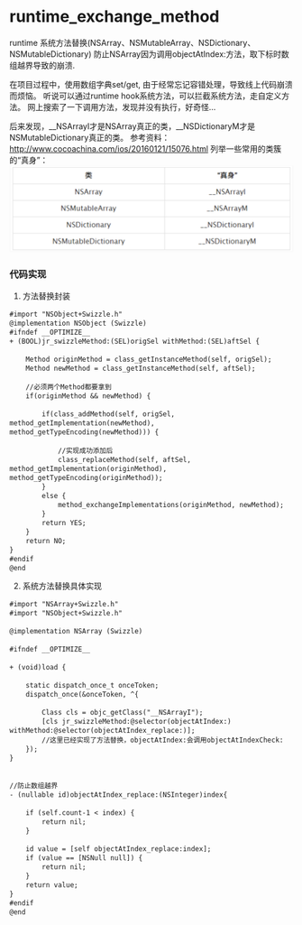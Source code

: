 # runtime_exchange_method
runtime 系统方法替换(NSArray、NSMutableArray、NSDictionary、NSMutableDictionary)
防止NSArray因为调用objectAtIndex:方法，取下标时数组越界导致的崩溃.

在项目过程中，使用数组字典set/get, 由于经常忘记容错处理，导致线上代码崩溃而烦恼。
听说可以通过runtime hook系统方法，可以拦截系统方法，走自定义方法。
网上搜索了一下调用方法，发现并没有执行，好奇怪...

后来发现，__NSArrayI才是NSArray真正的类，__NSDictionaryM才是NSMutableDictionary真正的类。
参考资料：http://www.cocoachina.com/ios/20160121/15076.html
列举一些常用的类簇的“真身”：
![](https://github.com/bjheweihua/runtime_exchange_method/blob/master/demo.png)  

### 代码实现
1. 方法替换封装
```
#import "NSObject+Swizzle.h"
@implementation NSObject (Swizzle)
#ifndef __OPTIMIZE__
+ (BOOL)jr_swizzleMethod:(SEL)origSel withMethod:(SEL)aftSel {
    
    Method originMethod = class_getInstanceMethod(self, origSel);
    Method newMethod = class_getInstanceMethod(self, aftSel);
    
    //必须两个Method都要拿到
    if(originMethod && newMethod) {
        
        if(class_addMethod(self, origSel, method_getImplementation(newMethod), method_getTypeEncoding(newMethod))) {
            
            //实现成功添加后
            class_replaceMethod(self, aftSel, method_getImplementation(originMethod), method_getTypeEncoding(originMethod));
        }
        else {
            method_exchangeImplementations(originMethod, newMethod);
        }
        return YES;
    }
    return NO;
}
#endif
@end
```

2. 系统方法替换具体实现
```
#import "NSArray+Swizzle.h"
#import "NSObject+Swizzle.h"

@implementation NSArray (Swizzle)

#ifndef __OPTIMIZE__

+ (void)load {
    
    static dispatch_once_t onceToken;
    dispatch_once(&onceToken, ^{
        
        Class cls = objc_getClass("__NSArrayI");
        [cls jr_swizzleMethod:@selector(objectAtIndex:) withMethod:@selector(objectAtIndex_replace:)];
        //这里已经实现了方法替换，objectAtIndex:会调用objectAtIndexCheck:
    });
}


//防止数组越界
- (nullable id)objectAtIndex_replace:(NSInteger)index{

    if (self.count-1 < index) {
        return nil;
    }

    id value = [self objectAtIndex_replace:index];
    if (value == [NSNull null]) {
        return nil;
    }
    return value;
}
#endif
@end
```

